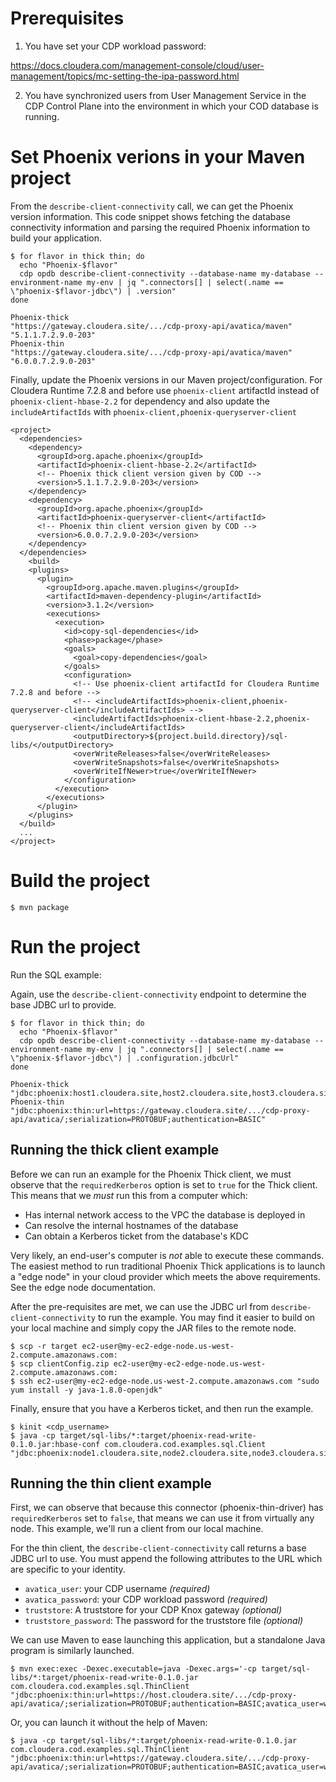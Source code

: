 # Prerequisites

1. You have set your CDP workload password:

https://docs.cloudera.com/management-console/cloud/user-management/topics/mc-setting-the-ipa-password.html

2. You have synchronized users from User Management Service in the CDP Control Plane into the environment
in which your COD database is running.

# Set Phoenix verions in your Maven project

From the `describe-client-connectivity` call, we can get the Phoenix version information. This code snippet
shows fetching the database connectivity information and parsing the required Phoenix information to build your
application.
```
$ for flavor in thick thin; do
  echo "Phoenix-$flavor"
  cdp opdb describe-client-connectivity --database-name my-database --environment-name my-env | jq ".connectors[] | select(.name == \"phoenix-$flavor-jdbc\") | .version"
done
```

```
Phoenix-thick
"https://gateway.cloudera.site/.../cdp-proxy-api/avatica/maven"
"5.1.1.7.2.9.0-203"
Phoenix-thin
"https://gateway.cloudera.site/.../cdp-proxy-api/avatica/maven"
"6.0.0.7.2.9.0-203"
```

Finally, update the Phoenix versions in our Maven project/configuration.
For Cloudera Runtime 7.2.8 and before use `phoenix-client` artifactId instead of `phoenix-client-hbase-2.2` for dependency and also update the `includeArtifactIds` with `phoenix-client,phoenix-queryserver-client`
```
<project>
  <dependencies>
    <dependency>
      <groupId>org.apache.phoenix</groupId>
      <artifactId>phoenix-client-hbase-2.2</artifactId>
      <!-- Phoenix thick client version given by COD -->
      <version>5.1.1.7.2.9.0-203</version>
    </dependency>
    <dependency>
      <groupId>org.apache.phoenix</groupId>
      <artifactId>phoenix-queryserver-client</artifactId>
      <!-- Phoenix thin client version given by COD -->
      <version>6.0.0.7.2.9.0-203</version>
    </dependency>
  </dependencies>
    <build>
    <plugins>
      <plugin>
        <groupId>org.apache.maven.plugins</groupId>
        <artifactId>maven-dependency-plugin</artifactId>
        <version>3.1.2</version>
        <executions>
          <execution>
            <id>copy-sql-dependencies</id>
            <phase>package</phase>
            <goals>
              <goal>copy-dependencies</goal>
            </goals>
            <configuration>
              <!-- Use phoenix-client artifactId for Cloudera Runtime 7.2.8 and before -->
              <!-- <includeArtifactIds>phoenix-client,phoenix-queryserver-client</includeArtifactIds> -->
              <includeArtifactIds>phoenix-client-hbase-2.2,phoenix-queryserver-client</includeArtifactIds>
              <outputDirectory>${project.build.directory}/sql-libs/</outputDirectory>
              <overWriteReleases>false</overWriteReleases>
              <overWriteSnapshots>false</overWriteSnapshots>
              <overWriteIfNewer>true</overWriteIfNewer>
            </configuration>
          </execution>
        </executions>
      </plugin>
    </plugins>
  </build>
  ...
</project>
```

# Build the project

```
$ mvn package
```

# Run the project
Run the SQL example:

Again, use the `describe-client-connectivity` endpoint to determine the base JDBC url to provide.
```
$ for flavor in thick thin; do
  echo "Phoenix-$flavor"
  cdp opdb describe-client-connectivity --database-name my-database --environment-name my-env | jq ".connectors[] | select(.name == \"phoenix-$flavor-jdbc\") | .configuration.jdbcUrl"
done
```

```
Phoenix-thick
"jdbc:phoenix:host1.cloudera.site,host2.cloudera.site,host3.cloudera.site:2181:/hbase"
Phoenix-thin
"jdbc:phoenix:thin:url=https://gateway.cloudera.site/.../cdp-proxy-api/avatica/;serialization=PROTOBUF;authentication=BASIC"
```

## Running the thick client example

Before we can run an example for the Phoenix Thick client, we must observe that the `requiredKerberos` option is set to `true`
for the Thick client. This means that we *must* run this from a computer which:

* Has internal network access to the VPC the database is deployed in
* Can resolve the internal hostnames of the database
* Can obtain a Kerberos ticket from the database's KDC

Very likely, an end-user's computer is _not_ able to execute these commands. The easiest method to run traditional Phoenix Thick
applications is to launch a "edge node" in your cloud provider which meets the above requirements. See the edge node documentation.

After the pre-requisites are met, we can use the JDBC url from `describe-client-connectivity` to run the example. You may find it
easier to build on your local machine and simply copy the JAR files to the remote node.

```
$ scp -r target ec2-user@my-ec2-edge-node.us-west-2.compute.amazonaws.com:
$ scp clientConfig.zip ec2-user@my-ec2-edge-node.us-west-2.compute.amazonaws.com:
$ ssh ec2-user@my-ec2-edge-node.us-west-2.compute.amazonaws.com "sudo yum install -y java-1.8.0-openjdk"
```

Finally, ensure that you have a Kerberos ticket, and then run the example.
```
$ kinit <cdp_username>
$ java -cp target/sql-libs/*:target/phoenix-read-write-0.1.0.jar:hbase-conf com.cloudera.cod.examples.sql.Client "jdbc:phoenix:node1.cloudera.site,node2.cloudera.site,node3.cloudera.site:2181:/hbase"
```

## Running the thin client example

First, we can observe that because this connector (phoenix-thin-driver) has `requiredKerberos` set to `false`, that means
we can use it from virtually any node. This example, we'll run a client from our local machine.

For the thin client, the `describe-client-connectivity` call returns a base JDBC url to use. You must append the following attributes to the URL which are specific to your identity.

* `avatica_user`: your CDP username _(required)_
* `avatica_password`: your CDP workload password _(required)_
* `truststore`: A truststore for your CDP Knox gateway _(optional)_
* `truststore_password`: The password for the truststore file _(optional)_

We can use Maven to ease launching this application, but a standalone Java program is similarly launched.

```
$ mvn exec:exec -Dexec.executable=java -Dexec.args='-cp target/sql-libs/*:target/phoenix-read-write-0.1.0.jar com.cloudera.cod.examples.sql.ThinClient "jdbc:phoenix:thin:url=https://host.cloudera.site/.../cdp-proxy-api/avatica/;serialization=PROTOBUF;authentication=BASIC;avatica_user=workloadUsername;avatica_password=workloadPassword"'
```

Or, you can launch it without the help of Maven:

```
$ java -cp target/sql-libs/*:target/phoenix-read-write-0.1.0.jar com.cloudera.cod.examples.sql.ThinClient "jdbc:phoenix:thin:url=https://gateway.cloudera.site/.../cdp-proxy-api/avatica/;serialization=PROTOBUF;authentication=BASIC;avatica_user=workloadUsername;avatica_password=workloadPassword"
```
